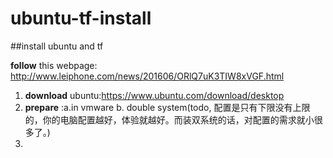 # ubuntu-tf-install
##install ubuntu and tf

**follow** this webpage: http://www.leiphone.com/news/201606/ORlQ7uK3TIW8xVGF.html

1. **download** ubuntu:https://www.ubuntu.com/download/desktop  
2. **prepare** :a.in vmware b. double system(todo, 配置是只有下限没有上限的，你的电脑配置越好，体验就越好。而装双系统的话，对配置的需求就小很多了。)
3.  

 
